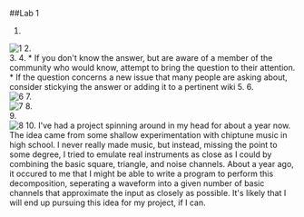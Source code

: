 ##Lab 1
1.  <br />
   ![1](http://i.imgur.com/UuuYpkO.png?1)
2.  
3. 
4. 
    * If you don't know the answer, but are aware of a member of the community who would know, attempt to bring the question to their attention.
    * If the question concerns a new issue that many people are asking about, consider stickying the answer or adding it to a pertinent wiki
5.
6.  
   ![6](http://i.imgur.com/t5D6JMG.png?1)
7.  
   ![7](http://i.imgur.com/zEqKvyX.png?1)
8.  
9.  
   ![8](http://i.imgur.com/vpCGJWV.png?1)
10. I've had a project spinning around in my head for about a year now. The idea came from some shallow experimentation
    with chiptune music in high school. I never really made music, but instead, missing the point to some degree, I tried
    to emulate real instruments as close as I could by combining the basic square, triangle, and noise channels. About a year
    ago, it occured to me that I might be able to write a program to perform this decomposition, seperating a waveform into
    a given number of basic channels that approximate the input as closely as possible. It's likely that I will end up
    pursuing this idea for my project, if I can.
